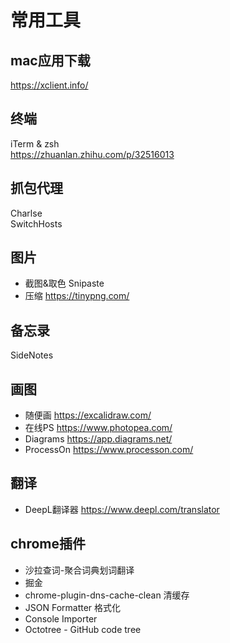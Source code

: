 # 常用工具

## mac应用下载
https://xclient.info/

## 终端
iTerm & zsh  
https://zhuanlan.zhihu.com/p/32516013

## 抓包代理
Charlse   
SwitchHosts

## 图片
- 截图&取色 Snipaste
- 压缩 https://tinypng.com/

## 备忘录
SideNotes

## 画图
- 随便画 https://excalidraw.com/
- 在线PS https://www.photopea.com/
- Diagrams https://app.diagrams.net/
- ProcessOn https://www.processon.com/

## 翻译
- DeepL翻译器 https://www.deepl.com/translator

## chrome插件
- 沙拉查词-聚合词典划词翻译  
- 掘金
- chrome-plugin-dns-cache-clean 清缓存
- JSON Formatter 格式化
- Console Importer
- Octotree - GitHub code tree




